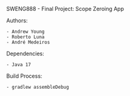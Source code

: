 SWENG888 - Final Project: Scope Zeroing App

Authors:

    - Andrew Young
    - Roberto Luna
    - André Medeiros

Dependencies:

    - Java 17

Build Process:

    - gradlew assembleDebug